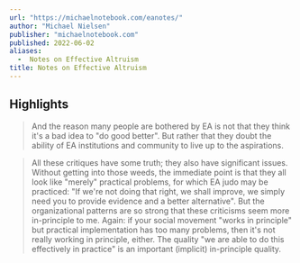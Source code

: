 ```yaml
---
url: "https://michaelnotebook.com/eanotes/"
author: "Michael Nielsen"
publisher: "michaelnotebook.com"
published: 2022-06-02
aliases:
  -  Notes on Effective Altruism
title: Notes on Effective Altruism
---
```


## Highlights
> And the reason many people are bothered by EA is not that they think it's a bad idea to "do good better". But rather that they doubt the ability of EA institutions and community to live up to the aspirations.

> All these critiques have some truth; they also have significant issues. Without getting into those weeds, the immediate point is that they all look like "merely" practical problems, for which EA judo may be practiced: "If we're not doing that right, we shall improve, we simply need you to provide evidence and a better alternative". But the organizational patterns are so strong that these criticisms seem more in-principle to me. Again: if your social movement "works in principle" but practical implementation has too many problems, then it's not really working in principle, either. The quality "we are able to do this effectively in practice" is an important (implicit) in-principle quality.

